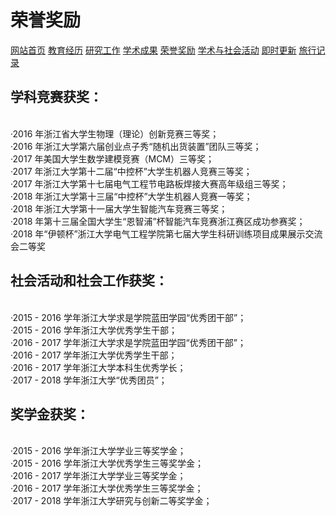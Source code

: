 # 荣誉奖励
<a href="/index.html">网站首页</a>
<a href="/jiaoyu.html">教育经历</a>
<a href="/yanjiugongzuo.html">研究工作</a>
<a href="/xueshuchengguo.html">学术成果</a>
<a href="/rongyujiangli.html">荣誉奖励</a>
<a href="/xueshuhuodong.html">学术与社会活动</a>
<a href="/jishigengxin.html">即时更新</a>
<a href="/qita.html">旅行记录</a>

## 学科竞赛获奖：
<br/>·2016 年浙江省大学生物理（理论）创新竞赛三等奖；
<br/>·2016 年浙江大学第六届创业点子秀“随机出货装置”团队三等奖；
<br/>·2017 年美国大学生数学建模竞赛（MCM）三等奖；
<br/>·2017 年浙江大学第十二届“中控杯”大学生机器人竞赛三等奖；
<br/>·2017 年浙江大学第十七届电气工程节电路板焊接大赛高年级组三等奖；
<br/>·2018 年浙江大学第十三届“中控杯”大学生机器人竞赛一等奖；
<br/>·2018 年浙江大学第十一届大学生智能汽车竞赛三等奖；
<br/>·2018 年第十三届全国大学生“恩智浦”杯智能汽车竞赛浙江赛区成功参赛奖；
<br/>·2018 年“伊顿杯”浙江大学电气工程学院第七届大学生科研训练项目成果展示交流会二等奖

## 社会活动和社会工作获奖：
<br/>·2015 - 2016 学年浙江大学求是学院蓝田学园“优秀团干部”；
<br/>·2015 - 2016 学年浙江大学优秀学生干部；
<br/>·2016 - 2017 学年浙江大学求是学院蓝田学园“优秀团干部”；
<br/>·2016 - 2017 学年浙江大学优秀学生干部；
<br/>·2016 - 2017 学年浙江大学本科生优秀学长；
<br/>·2017 - 2018 学年浙江大学“优秀团员”；

## 奖学金获奖：
<br/>·2015 - 2016 学年浙江大学学业三等奖学金；
<br/>·2015 - 2016 学年浙江大学优秀学生三等奖学金；
<br/>·2016 - 2017 学年浙江大学学业三等奖学金；
<br/>·2016 - 2017 学年浙江大学优秀学生三等奖学金；
<br/>·2017 - 2018 学年浙江大学研究与创新二等奖学金；
